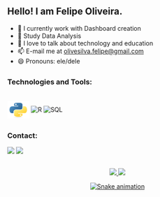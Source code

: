 ##  Hello! I am Felipe Oliveira.

- 🔭 I currently work with Dashboard creation
- 🌱 Study Data Analysis
- 💬 I love to talk about technology and education
- 📫 E-mail me at olivesilva.felipe@gmail.com
- 😄 Pronouns: ele/dele
##  

### Technologies and Tools:
<div style="display: inline_block"><br>
  <img align="center" alt="Python" height="40" width="50" src="https://raw.githubusercontent.com/devicons/devicon/master/icons/python/python-original.svg">
  <img align="center" alt="R" height="40" width="50" src="https://cdn.jsdelivr.net/gh/devicons/devicon/icons/r/r-original.svg" />
  <img align="center" alt="SQL" height="70" width="80" src="https://cdn.jsdelivr.net/gh/devicons/devicon/icons/mysql/mysql-original-wordmark.svg" />
 </div>

## 

### Contact:


<div>
<a href = "mailto:olivesilva.felipe@gmail.com"><img src="https://img.shields.io/badge/Gmail-D14836?style=for-the-badge&logo=gmail&logoColor=white" target="_blank"></a>
<a href="https://www.linkedin.com/in/felipe-oliveira-25302224/" target="_blank"><img src="https://img.shields.io/badge/-LinkedIn-%230077B5?style=for-the-badge&logo=linkedin&logoColor=white" target="_blank"></a>   
</div>

##
  
<div align="center">
  <a href="https://github.com/olivesilvafelipe">
  <img height="150em" src="https://github-readme-stats.vercel.app/api?username=olivesilvafelipe&show_icons=true&theme=dark&include_all_commits=true&count_private=true"/>
  <img height="150em" src="https://github-readme-stats.vercel.app/api/top-langs/?username=olivesilvafelipe&layout=compact&langs_count=7&theme=dark"/>

![Snake animation](https://github.com/olivesilvafelipe/olivesilvafelipe/blob/output/github-contribution-grid-snake.svg)
</div>

